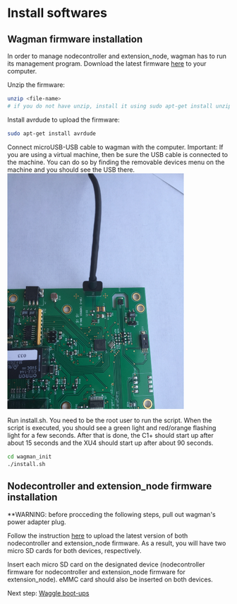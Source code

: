 # Install softwares

## Wagman firmware installation
In order to manage nodecontroller and extension_node, wagman has to run its management program. Download the latest firmware [here](http://www.mcs.anl.gov/research/projects/waggle/downloads/Wagman/wagman_init_20150517.zip) to your computer.

Unzip the firmware:

```bash
unzip <file-name>
# if you do not have unzip, install it using sudo apt-get install unzip
```

Install avrdude to upload the firmware:

```bash
sudo apt-get install avrdude
```

Connect microUSB-USB cable to wagman with the computer. Important: If you are using a virtual machine, then be sure the USB cable is connected to the machine. You can do so by finding the removable devices menu on the machine and you should see the USB there. </br>
<img src="./pictures/Wire_wagman_firmware_update.JPG" width=400 /> </br>

Run install.sh. You need to be the root user to run the script. When the script is executed, you should see a green light and red/orange flashing light for a few seconds. After that is done, the C1+ should start up after about 15 seconds and the XU4 should start up after about 90 seconds.

```bash
cd wagman_init
./install.sh
```

## Nodecontroller and extension_node firmware installation

**WARNING: before procceding the following steps, pull out wagman's power adapter plug.

Follow the instruction [here](./copy_waggle_image_to_memory_card.md) to upload the latest version of both nodecontroller and extension_node firmware. As a result, you will have two micro SD cards for both devices, respectively.

Insert each micro SD card on the designated device (nodecontroller firmware for nodecontroller and extension_node firmware for extension_node). eMMC card should also be inserted on both devices.

Next step: [Waggle boot-ups](./waggle-boot-ups.md)
